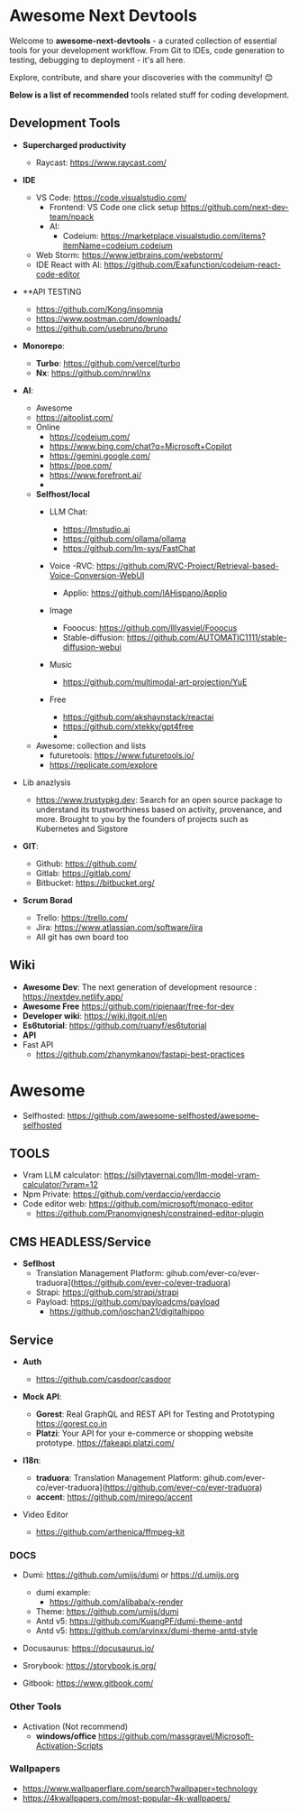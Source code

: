 # Awesome Next Devtools

Welcome to **awesome-next-devtools** - a curated collection of essential tools for your development workflow. From Git to IDEs, code generation to testing, debugging to deployment - it's all here.

Explore, contribute, and share your discoveries with the community! 😊

 **Below is a list of recommended** tools related stuff for coding development.

## Development Tools

- **Supercharged productivity**
  
   - Raycast: https://www.raycast.com/
 
- **IDE**
  
  - VS Code: https://code.visualstudio.com/
    - Frontend: VS Code one click setup https://github.com/next-dev-team/npack 
    - AI:
         - Codeium: https://marketplace.visualstudio.com/items?itemName=codeium.codeium
  - Web Storm: https://www.jetbrains.com/webstorm/
  - IDE React with AI: https://github.com/Exafunction/codeium-react-code-editor

- **API TESTING
    - https://github.com/Kong/insomnia
    - https://www.postman.com/downloads/
    - https://github.com/usebruno/bruno

- **Monorepo**:
  - **Turbo**: https://github.com/vercel/turbo
  - **Nx**: https://github.com/nrwl/nx

- **AI**:
  - Awesome
   - https://aitoolist.com/
  - Online
    - https://codeium.com/
    - https://www.bing.com/chat?q=Microsoft+Copilot
    - https://gemini.google.com/
    - https://poe.com/
    - https://www.forefront.ai/
    - 
  - **Selfhost/local**
    - LLM Chat: 
        - https://lmstudio.ai
        - https://github.com/ollama/ollama
        - https://github.com/lm-sys/FastChat
    - Voice
       -RVC: https://github.com/RVC-Project/Retrieval-based-Voice-Conversion-WebUI
       - Applio: https://github.com/IAHispano/Applio
    - Image
        - Fooocus: https://github.com/lllyasviel/Fooocus
        - Stable-diffusion: https://github.com/AUTOMATIC1111/stable-diffusion-webui
    - Music
      - https://github.com/multimodal-art-projection/YuE
     
    - Free 
      - https://github.com/akshaynstack/reactai
      - https://github.com/xtekky/gpt4free
      - 
   - Awesome: collection and lists 
      - futuretools: https://www.futuretools.io/  
      - https://replicate.com/explore   
- Lib anazlysis
  - https://www.trustypkg.dev: Search for an open source package to understand its trustworthiness based on activity, provenance, and more. Brought to you by the founders of projects such as Kubernetes and Sigstore  

- **GIT**:
  - Github: https://github.com/
  - Gitlab: https://gitlab.com/
  - Bitbucket: https://bitbucket.org/
 
- **Scrum Borad**
  - Trello: https://trello.com/
  - Jira: https://www.atlassian.com/software/jira
  - All git has own board too

## Wiki
-  **Awesome Dev**: The next generation of development resource : https://nextdev.netlify.app/
- **Awesome Free** https://github.com/ripienaar/free-for-dev
- **Developer wiki**: https://wiki.itgoit.nl/en
 - **Es6tutorial**: https://github.com/ruanyf/es6tutorial
- **API**
 - Fast API
   - https://github.com/zhanymkanov/fastapi-best-practices

# Awesome 
- Selfhosted: https://github.com/awesome-selfhosted/awesome-selfhosted
   
## TOOLS 
  - Vram LLM calculator: https://sillytavernai.com/llm-model-vram-calculator/?vram=12
  - Npm Private: https://github.com/verdaccio/verdaccio
  - Code editor web: https://github.com/microsoft/monaco-editor
      - https://github.com/Pranomvignesh/constrained-editor-plugin

## CMS HEADLESS/Service 
- **Seflhost**
    - Translation Management Platform: gihub.com/ever-co/ever-traduora](https://github.com/ever-co/ever-traduora)
    - Strapi: https://github.com/strapi/strapi
    - Payload: https://github.com/payloadcms/payload
        - https://github.com/joschan21/digitalhippo

## Service 
  - **Auth**
    - https://github.com/casdoor/casdoor

  - **Mock API**:
    - **Gorest**: Real GraphQL and REST API for Testing and Prototyping https://gorest.co.in
    - **Platzi**: Your API for your e-commerce or shopping website prototype. https://fakeapi.platzi.com/
  - **I18n**: 
      - **traduora**: Translation Management Platform: gihub.com/ever-co/ever-traduora](https://github.com/ever-co/ever-traduora)
      - **accent**: https://github.com/mirego/accent 
  - Video Editor
    - https://github.com/arthenica/ffmpeg-kit
### DOCS

- Dumi: https://github.com/umijs/dumi or https://d.umijs.org
   - dumi example: 
      - https://github.com/alibaba/x-render
   - Theme: https://github.com/umijs/dumi
    - Antd v5: https://github.com/KuangPF/dumi-theme-antd
    - Antd v5: https://github.com/arvinxx/dumi-theme-antd-style

- Docusaurus: https://docusaurus.io/

- Srorybook: https://storybook.js.org/

- Gitbook: https://www.gitbook.com/

### Other Tools
- Activation (Not recommend)
  - **windows/office** https://github.com/massgravel/Microsoft-Activation-Scripts

### Wallpapers 
 - https://www.wallpaperflare.com/search?wallpaper=technology
 - https://4kwallpapers.com/most-popular-4k-wallpapers/
